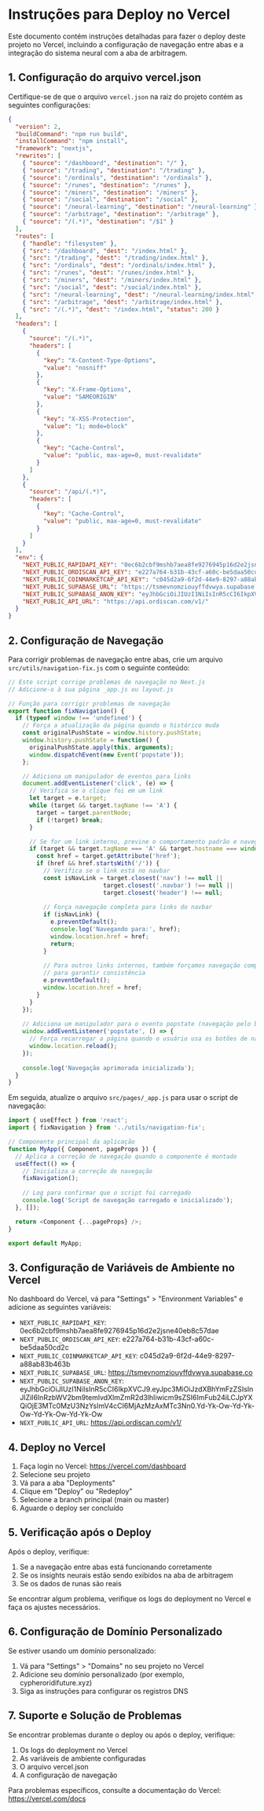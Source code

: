 # Instruções para Deploy no Vercel

Este documento contém instruções detalhadas para fazer o deploy deste projeto no Vercel, incluindo a configuração de navegação entre abas e a integração do sistema neural com a aba de arbitragem.

## 1. Configuração do arquivo vercel.json

Certifique-se de que o arquivo `vercel.json` na raiz do projeto contém as seguintes configurações:

```json
{
  "version": 2,
  "buildCommand": "npm run build",
  "installCommand": "npm install",
  "framework": "nextjs",
  "rewrites": [
    { "source": "/dashboard", "destination": "/" },
    { "source": "/trading", "destination": "/trading" },
    { "source": "/ordinals", "destination": "/ordinals" },
    { "source": "/runes", "destination": "/runes" },
    { "source": "/miners", "destination": "/miners" },
    { "source": "/social", "destination": "/social" },
    { "source": "/neural-learning", "destination": "/neural-learning" },
    { "source": "/arbitrage", "destination": "/arbitrage" },
    { "source": "/(.*)", "destination": "/$1" }
  ],
  "routes": [
    { "handle": "filesystem" },
    { "src": "/dashboard", "dest": "/index.html" },
    { "src": "/trading", "dest": "/trading/index.html" },
    { "src": "/ordinals", "dest": "/ordinals/index.html" },
    { "src": "/runes", "dest": "/runes/index.html" },
    { "src": "/miners", "dest": "/miners/index.html" },
    { "src": "/social", "dest": "/social/index.html" },
    { "src": "/neural-learning", "dest": "/neural-learning/index.html" },
    { "src": "/arbitrage", "dest": "/arbitrage/index.html" },
    { "src": "/(.*)", "dest": "/index.html", "status": 200 }
  ],
  "headers": [
    {
      "source": "/(.*)",
      "headers": [
        {
          "key": "X-Content-Type-Options",
          "value": "nosniff"
        },
        {
          "key": "X-Frame-Options",
          "value": "SAMEORIGIN"
        },
        {
          "key": "X-XSS-Protection",
          "value": "1; mode=block"
        },
        {
          "key": "Cache-Control",
          "value": "public, max-age=0, must-revalidate"
        }
      ]
    },
    {
      "source": "/api/(.*)",
      "headers": [
        {
          "key": "Cache-Control",
          "value": "public, max-age=0, must-revalidate"
        }
      ]
    }
  ],
  "env": {
    "NEXT_PUBLIC_RAPIDAPI_KEY": "0ec6b2cbf9mshb7aea8fe9276945p16d2e2jsne40eb8c57dae",
    "NEXT_PUBLIC_ORDISCAN_API_KEY": "e227a764-b31b-43cf-a60c-be5daa50cd2c",
    "NEXT_PUBLIC_COINMARKETCAP_API_KEY": "c045d2a9-6f2d-44e9-8297-a88ab83b463b",
    "NEXT_PUBLIC_SUPABASE_URL": "https://tsmevnomziouyffdvwya.supabase.co",
    "NEXT_PUBLIC_SUPABASE_ANON_KEY": "eyJhbGciOiJIUzI1NiIsInR5cCI6IkpXVCJ9.eyJpc3MiOiJzdXBhYmFzZSIsInJlZiI6InRzbWV2bm9temlvdXlmZmR2d3lhIiwicm9sZSI6ImFub24iLCJpYXQiOjE3MTc0MzU3NzYsImV4cCI6MjAzMzAxMTc3Nn0.Yd-Yk-Ow-Yd-Yk-Ow-Yd-Yk-Ow-Yd-Yk-Ow",
    "NEXT_PUBLIC_API_URL": "https://api.ordiscan.com/v1/"
  }
}
```

## 2. Configuração de Navegação

Para corrigir problemas de navegação entre abas, crie um arquivo `src/utils/navigation-fix.js` com o seguinte conteúdo:

```javascript
// Este script corrige problemas de navegação no Next.js
// Adicione-o à sua página _app.js ou layout.js

// Função para corrigir problemas de navegação
export function fixNavigation() {
  if (typeof window !== 'undefined') {
    // Força a atualização da página quando o histórico muda
    const originalPushState = window.history.pushState;
    window.history.pushState = function() {
      originalPushState.apply(this, arguments);
      window.dispatchEvent(new Event('popstate'));
    };

    // Adiciona um manipulador de eventos para links
    document.addEventListener('click', (e) => {
      // Verifica se o clique foi em um link
      let target = e.target;
      while (target && target.tagName !== 'A') {
        target = target.parentNode;
        if (!target) break;
      }

      // Se for um link interno, previne o comportamento padrão e navega manualmente
      if (target && target.tagName === 'A' && target.hostname === window.location.hostname) {
        const href = target.getAttribute('href');
        if (href && href.startsWith('/')) {
          // Verifica se o link está no navbar
          const isNavLink = target.closest('nav') !== null || 
                           target.closest('.navbar') !== null || 
                           target.closest('header') !== null;
          
          // Força navegação completa para links do navbar
          if (isNavLink) {
            e.preventDefault();
            console.log('Navegando para:', href);
            window.location.href = href;
            return;
          }
          
          // Para outros links internos, também forçamos navegação completa
          // para garantir consistência
          e.preventDefault();
          window.location.href = href;
        }
      }
    });
    
    // Adiciona um manipulador para o evento popstate (navegação pelo botão voltar/avançar)
    window.addEventListener('popstate', () => {
      // Força recarregar a página quando o usuário usa os botões de navegação do navegador
      window.location.reload();
    });
    
    console.log('Navegação aprimorada inicializada');
  }
}
```

Em seguida, atualize o arquivo `src/pages/_app.js` para usar o script de navegação:

```javascript
import { useEffect } from 'react';
import { fixNavigation } from '../utils/navigation-fix';

// Componente principal da aplicação
function MyApp({ Component, pageProps }) {
  // Aplica a correção de navegação quando o componente é montado
  useEffect(() => {
    // Inicializa a correção de navegação
    fixNavigation();
    
    // Log para confirmar que o script foi carregado
    console.log('Script de navegação carregado e inicializado');
  }, []);

  return <Component {...pageProps} />;
}

export default MyApp;
```

## 3. Configuração de Variáveis de Ambiente no Vercel

No dashboard do Vercel, vá para "Settings" > "Environment Variables" e adicione as seguintes variáveis:

- `NEXT_PUBLIC_RAPIDAPI_KEY`: 0ec6b2cbf9mshb7aea8fe9276945p16d2e2jsne40eb8c57dae
- `NEXT_PUBLIC_ORDISCAN_API_KEY`: e227a764-b31b-43cf-a60c-be5daa50cd2c
- `NEXT_PUBLIC_COINMARKETCAP_API_KEY`: c045d2a9-6f2d-44e9-8297-a88ab83b463b
- `NEXT_PUBLIC_SUPABASE_URL`: https://tsmevnomziouyffdvwya.supabase.co
- `NEXT_PUBLIC_SUPABASE_ANON_KEY`: eyJhbGciOiJIUzI1NiIsInR5cCI6IkpXVCJ9.eyJpc3MiOiJzdXBhYmFzZSIsInJlZiI6InRzbWV2bm9temlvdXlmZmR2d3lhIiwicm9sZSI6ImFub24iLCJpYXQiOjE3MTc0MzU3NzYsImV4cCI6MjAzMzAxMTc3Nn0.Yd-Yk-Ow-Yd-Yk-Ow-Yd-Yk-Ow-Yd-Yk-Ow
- `NEXT_PUBLIC_API_URL`: https://api.ordiscan.com/v1/

## 4. Deploy no Vercel

1. Faça login no Vercel: https://vercel.com/dashboard
2. Selecione seu projeto
3. Vá para a aba "Deployments"
4. Clique em "Deploy" ou "Redeploy"
5. Selecione a branch principal (main ou master)
6. Aguarde o deploy ser concluído

## 5. Verificação após o Deploy

Após o deploy, verifique:

1. Se a navegação entre abas está funcionando corretamente
2. Se os insights neurais estão sendo exibidos na aba de arbitragem
3. Se os dados de runas são reais

Se encontrar algum problema, verifique os logs do deployment no Vercel e faça os ajustes necessários.

## 6. Configuração de Domínio Personalizado

Se estiver usando um domínio personalizado:

1. Vá para "Settings" > "Domains" no seu projeto no Vercel
2. Adicione seu domínio personalizado (por exemplo, cypheroridifuture.xyz)
3. Siga as instruções para configurar os registros DNS

## 7. Suporte e Solução de Problemas

Se encontrar problemas durante o deploy ou após o deploy, verifique:

1. Os logs do deployment no Vercel
2. As variáveis de ambiente configuradas
3. O arquivo vercel.json
4. A configuração de navegação

Para problemas específicos, consulte a documentação do Vercel: https://vercel.com/docs

